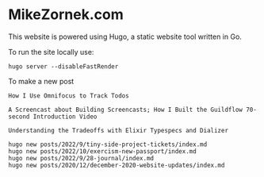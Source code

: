 # MikeZornek.com

This website is powered using Hugo, a static website tool written in Go.

To run the site locally use:

    hugo server --disableFastRender

To make a new post

    How I Use Omnifocus to Track Todos

    A Screencast about Building Screencasts; How I Built the Guildflow 70-second Introduction Video

    Understanding the Tradeoffs with Elixir Typespecs and Dializer

    hugo new posts/2022/9/tiny-side-project-tickets/index.md
    hugo new posts/2022/10/exercism-new-passport/index.md
    hugo new posts/2022/9/28-journal/index.md
    hugo new posts/2020/12/december-2020-website-updates/index.md
